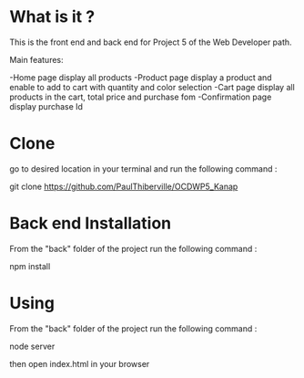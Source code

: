 # What is it ?

This is the front end and back end for Project 5 of the Web Developer path.

Main features:

 -Home page display all products
 -Product page display a product and enable to add to cart with quantity and color selection
 -Cart page display all products in the cart, total price and purchase fom
 -Confirmation page display purchase Id 
 
 
# Clone

go to desired location in your terminal and run the following command :
 
 git clone https://github.com/PaulThiberville/OCDWP5_Kanap
 

# Back end Installation

From the "back" folder of the project run the following command :

 npm install 
 

# Using

From the "back" folder of the project run the following command :

 node server
 
then open index.html in your browser
